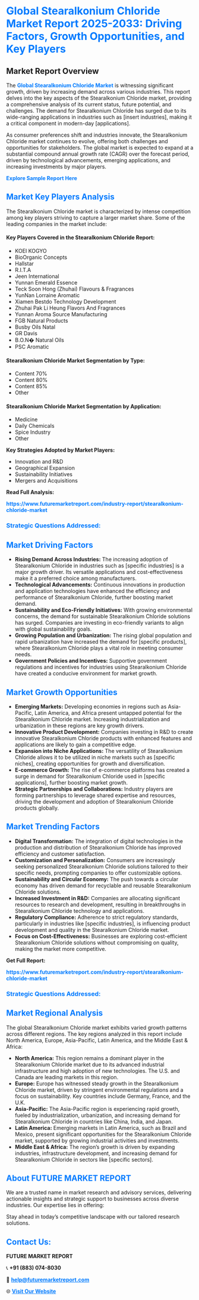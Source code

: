 <h1 style="color: #007BFF;">Global Stearalkonium Chloride Market Report 2025-2033: Driving Factors, Growth Opportunities, and Key Players</h1>

<section id="overview">
<h2>Market Report Overview</h2>
<p>The <a href="https://www.futuremarketreport.com/industry-report/stearalkonium-chloride-market" style="color: #007BFF; text-decoration: none;"><strong>Global Stearalkonium Chloride Market</strong></a> is witnessing significant growth, driven by increasing demand across various industries. This report delves into the key aspects of the Stearalkonium Chloride market, providing a comprehensive analysis of its current status, future potential, and challenges. The demand for Stearalkonium Chloride has surged due to its wide-ranging applications in industries such as [insert industries], making it a critical component in modern-day [applications].</p>
<p>As consumer preferences shift and industries innovate, the Stearalkonium Chloride market continues to evolve, offering both challenges and opportunities for stakeholders. The global market is expected to expand at a substantial compound annual growth rate (CAGR) over the forecast period, driven by technological advancements, emerging applications, and increasing investments by major players.</p>
</section>

<section id="overview">
<p><a href="https://www.futuremarketreport.com/request-sample/reportId=31811" style="color: #007BFF; text-decoration: none;"><strong>Explore Sample Report Here</strong></a></p>
</section>

<section id="key-players">
<h2 style="color: #007BFF;">Market Key Players Analysis</h2>
<p>The Stearalkonium Chloride market is characterized by intense competition among key players striving to capture a larger market share. Some of the leading companies in the market include:</p>
<h4>Key Players Covered in the Stearalkonium Chloride Report:</h4>
<ul><li>KOEI KOGYO</li><li>BioOrganic Concepts</li><li>Hallstar</li><li>R.I.T.A</li><li>Jeen International</li><li>Yunnan Emerald Essence</li><li>Teck Soon Hong (Zhuhai) Flavours &amp; Fragrances</li><li>YunNan Lorraine Aromatic</li><li>Xiamen Bestdo Technology Development</li><li>Zhuhai Pak Li Heung Flavors And Fragrances</li><li>Yunnan Aroma Source Manufacturing</li><li>FGB Natural Products</li><li>Busby Oils Natal</li><li>GR Davis</li><li>B.O.N� Natural Oils</li><li>PSC Aromatic</li></ul>
<h4>Stearalkonium Chloride Market Segmentation by Type:</h4>
<ul><li>Content 70%</li><li>Content 80%</li><li>Content 85%</li><li>Other</li></ul>

<h4>Stearalkonium Chloride Market Segmentation by Application:</h4>
<ul><li>Medicine</li><li>Daily Chemicals</li><li>Spice Industry</li><li>Other</li></ul>
<p><strong>Key Strategies Adopted by Market Players:</strong></p>
<ul>
<li>Innovation and R&D</li>
<li>Geographical Expansion</li>
<li>Sustainability Initiatives</li>
<li>Mergers and Acquisitions</li>
</ul>
</section>

<section>
<p><strong>Read Full Analysis: </strong></p><a href="https://www.futuremarketreport.com/industry-report/stearalkonium-chloride-market" style="color: #007BFF; text-decoration: none;"><strong>https://www.futuremarketreport.com/industry-report/stearalkonium-chloride-market</strong></a>
<h3 style="color: #007BFF;">Strategic Questions Addressed:</h3>
</section>

<section id="driving-factors">
<h2 style="color: #007BFF;">Market Driving Factors</h2>
<ul>
<li><strong>Rising Demand Across Industries:</strong> The increasing adoption of Stearalkonium Chloride in industries such as [specific industries] is a major growth driver. Its versatile applications and cost-effectiveness make it a preferred choice among manufacturers.</li>
<li><strong>Technological Advancements:</strong> Continuous innovations in production and application technologies have enhanced the efficiency and performance of Stearalkonium Chloride, further boosting market demand.</li>
<li><strong>Sustainability and Eco-Friendly Initiatives:</strong> With growing environmental concerns, the demand for sustainable Stearalkonium Chloride solutions has surged. Companies are investing in eco-friendly variants to align with global sustainability goals.</li>
<li><strong>Growing Population and Urbanization:</strong> The rising global population and rapid urbanization have increased the demand for [specific products], where Stearalkonium Chloride plays a vital role in meeting consumer needs.</li>
<li><strong>Government Policies and Incentives:</strong> Supportive government regulations and incentives for industries using Stearalkonium Chloride have created a conducive environment for market growth.</li>
</ul>
</section>

<section id="growth-opportunities">
<h2 style="color: #007BFF;">Market Growth Opportunities</h2>
<ul>
<li><strong>Emerging Markets:</strong> Developing economies in regions such as Asia-Pacific, Latin America, and Africa present untapped potential for the Stearalkonium Chloride market. Increasing industrialization and urbanization in these regions are key growth drivers.</li>
<li><strong>Innovative Product Development:</strong> Companies investing in R&D to create innovative Stearalkonium Chloride products with enhanced features and applications are likely to gain a competitive edge.</li>
<li><strong>Expansion into Niche Applications:</strong> The versatility of Stearalkonium Chloride allows it to be utilized in niche markets such as [specific niches], creating opportunities for growth and diversification.</li>
<li><strong>E-commerce Growth:</strong> The rise of e-commerce platforms has created a surge in demand for Stearalkonium Chloride used in [specific applications], further boosting market growth.</li>
<li><strong>Strategic Partnerships and Collaborations:</strong> Industry players are forming partnerships to leverage shared expertise and resources, driving the development and adoption of Stearalkonium Chloride products globally.</li>
</ul>
</section>

<section id="trending-factors">
<h2 style="color: #007BFF;">Market Trending Factors</h2>
<ul>
<li><strong>Digital Transformation:</strong> The integration of digital technologies in the production and distribution of Stearalkonium Chloride has improved efficiency and customer satisfaction.</li>
<li><strong>Customization and Personalization:</strong> Consumers are increasingly seeking personalized Stearalkonium Chloride solutions tailored to their specific needs, prompting companies to offer customizable options.</li>
<li><strong>Sustainability and Circular Economy:</strong> The push towards a circular economy has driven demand for recyclable and reusable Stearalkonium Chloride solutions.</li>
<li><strong>Increased Investment in R&D:</strong> Companies are allocating significant resources to research and development, resulting in breakthroughs in Stearalkonium Chloride technology and applications.</li>
<li><strong>Regulatory Compliance:</strong> Adherence to strict regulatory standards, particularly in industries like [specific industries], is influencing product development and quality in the Stearalkonium Chloride market.</li>
<li><strong>Focus on Cost-Effectiveness:</strong> Businesses are exploring cost-efficient Stearalkonium Chloride solutions without compromising on quality, making the market more competitive.</li>
</ul>
</section>

<section>
<p><strong>Get Full Report: </strong></p><a href="https://www.futuremarketreport.com/industry-report/stearalkonium-chloride-market" style="color: #007BFF; text-decoration: none;"><strong>https://www.futuremarketreport.com/industry-report/stearalkonium-chloride-market</strong></a>
<h3 style="color: #007BFF;">Strategic Questions Addressed:</h3>
</section>


<section id="regional-analysis">
<h2 style="color: #007BFF;">Market Regional Analysis</h2>
<p>The global Stearalkonium Chloride market exhibits varied growth patterns across different regions. The key regions analyzed in this report include North America, Europe, Asia-Pacific, Latin America, and the Middle East & Africa:</p>
<ul>
<li><strong>North America:</strong> This region remains a dominant player in the Stearalkonium Chloride market due to its advanced industrial infrastructure and high adoption of new technologies. The U.S. and Canada are leading markets in this region.</li>
<li><strong>Europe:</strong> Europe has witnessed steady growth in the Stearalkonium Chloride market, driven by stringent environmental regulations and a focus on sustainability. Key countries include Germany, France, and the U.K.</li>
<li><strong>Asia-Pacific:</strong> The Asia-Pacific region is experiencing rapid growth, fueled by industrialization, urbanization, and increasing demand for Stearalkonium Chloride in countries like China, India, and Japan.</li>
<li><strong>Latin America:</strong> Emerging markets in Latin America, such as Brazil and Mexico, present significant opportunities for the Stearalkonium Chloride market, supported by growing industrial activities and investments.</li>
<li><strong>Middle East & Africa:</strong> The region’s growth is driven by expanding industries, infrastructure development, and increasing demand for Stearalkonium Chloride in sectors like [specific sectors].</li>
</ul>
</section>

<footer>
<h2 style="color: #007BFF;">About FUTURE MARKET REPORT</h2>
<p>We are a trusted name in market research and advisory services, delivering actionable insights and strategic support to businesses across diverse industries. Our expertise lies in offering:</p>

<p>Stay ahead in today’s competitive landscape with our tailored research solutions.</p>

<h2 style="color: #007BFF;">Contact Us:</h2>
<p><strong>FUTURE MARKET REPORT</strong></p>
<p>📞 <strong>+91 (883) 074-8030</strong></p>
<p>📧 <strong><a href="mailto:help@futuremarketreport.com" style="color: #007BFF;">help@futuremarketreport.com</a></strong></p>
<p>🌐 <strong><a href="https://www.futuremarketreport.com/" style="color: #007BFF;">Visit Our Website</a></strong></p>
</footer>